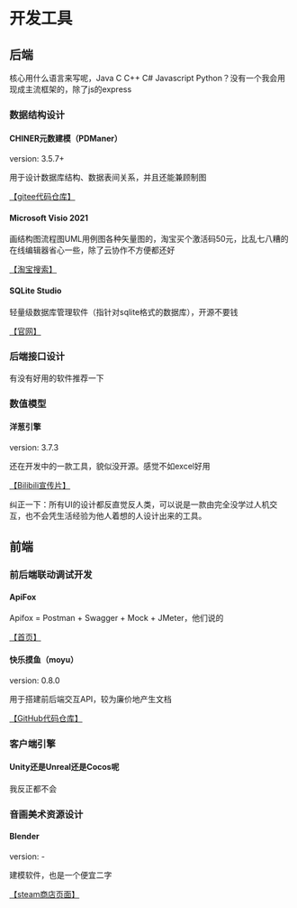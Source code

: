 # 开发工具

## 后端

核心用什么语言来写呢，Java C C++ C# Javascript Python？没有一个我会用现成主流框架的，除了js的express

### 数据结构设计

#### CHINER元数建模（PDManer）

version: 3.5.7+

用于设计数据库结构、数据表间关系，并且还能兼顾制图

[【gitee代码仓库】](https://gitee.com/robergroup/chiner)

#### Microsoft Visio 2021

画结构图流程图UML用例图各种矢量图的，淘宝买个激活码50元，比乱七八糟的在线编辑器省心一些，除了云协作不方便都还好

[【淘宝搜索】](https://s.taobao.com/search?q=Visio+2021)

#### SQLite Studio

轻量级数据库管理软件（指针对sqlite格式的数据库），开源不要钱

[【官网】](https://sqlitestudio.pl/)

### 后端接口设计

有没有好用的软件推荐一下

### 数值模型

#### 洋葱引擎

version: 3.7.3

还在开发中的一款工具，貌似没开源。感觉不如excel好用

[【Bilibili宣传片】](https://www.bilibili.com/video/BV14v411G7ai)

纠正一下：所有UI的设计都反直觉反人类，可以说是一款由完全没学过人机交互，也不会凭生活经验为他人着想的人设计出来的工具。

## 前端

### 前后端联动调试开发

#### ApiFox

Apifox = Postman + Swagger + Mock + JMeter，他们说的

[【首页】](https://www.apifox.cn/)

#### 快乐摸鱼（moyu）

version: 0.8.0

用于搭建前后端交互API，较为廉价地产生文档

[【GitHub代码仓库】](https://github.com/trueleaf/moyu)

### 客户端引擎

#### Unity还是Unreal还是Cocos呢

我反正都不会

### 音画美术资源设计

#### Blender

version: -

建模软件，也是一个便宜二字

[【steam商店页面】](https://store.steampowered.com/app/365670)
